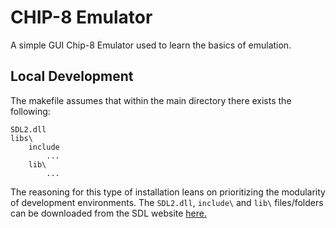 # CHIP-8 Emulator

A simple GUI Chip-8 Emulator used to learn the basics of emulation.

## Local Development

The makefile assumes that within the main directory there exists the following:

```
SDL2.dll
libs\
    include
        ...
    lib\
        ...
```

The reasoning for this type of installation leans on prioritizing the modularity of development environments.
The `SDL2.dll`, `include\` and `lib\` files/folders can be downloaded from the SDL website [here.](https://github.com/libsdl-org/SDL/releases/tag/release-2.28.5)
